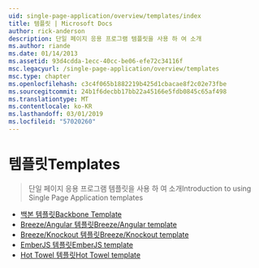 ```yaml
---
uid: single-page-application/overview/templates/index
title: 템플릿 | Microsoft Docs
author: rick-anderson
description: 단일 페이지 응용 프로그램 템플릿을 사용 하 여 소개
ms.author: riande
ms.date: 01/14/2013
ms.assetid: 93d4cdda-1ecc-40cc-be06-efe72c34116f
msc.legacyurl: /single-page-application/overview/templates
msc.type: chapter
ms.openlocfilehash: c3c4f065b1882219b425d1cbacae8f2c02e73fbe
ms.sourcegitcommit: 24b1f6decbb17bb22a45166e5fdb0845c65af498
ms.translationtype: MT
ms.contentlocale: ko-KR
ms.lasthandoff: 03/01/2019
ms.locfileid: "57020260"
---
```

<a name="templates"></a><span data-ttu-id="fe882-103">템플릿</span><span class="sxs-lookup"><span data-stu-id="fe882-103">Templates</span></span>
====================
> <span data-ttu-id="fe882-104">단일 페이지 응용 프로그램 템플릿을 사용 하 여 소개</span><span class="sxs-lookup"><span data-stu-id="fe882-104">Introduction to using Single Page Application templates</span></span>


- [<span data-ttu-id="fe882-105">백본 템플릿</span><span class="sxs-lookup"><span data-stu-id="fe882-105">Backbone Template</span></span>](backbonejs-template.md)
- [<span data-ttu-id="fe882-106">Breeze/Angular 템플릿</span><span class="sxs-lookup"><span data-stu-id="fe882-106">Breeze/Angular template</span></span>](breezeangular-template.md)
- [<span data-ttu-id="fe882-107">Breeze/Knockout 템플릿</span><span class="sxs-lookup"><span data-stu-id="fe882-107">Breeze/Knockout template</span></span>](breezeknockout-template.md)
- [<span data-ttu-id="fe882-108">EmberJS 템플릿</span><span class="sxs-lookup"><span data-stu-id="fe882-108">EmberJS template</span></span>](emberjs-template.md)
- [<span data-ttu-id="fe882-109">Hot Towel 템플릿</span><span class="sxs-lookup"><span data-stu-id="fe882-109">Hot Towel template</span></span>](hottowel-template.md)
